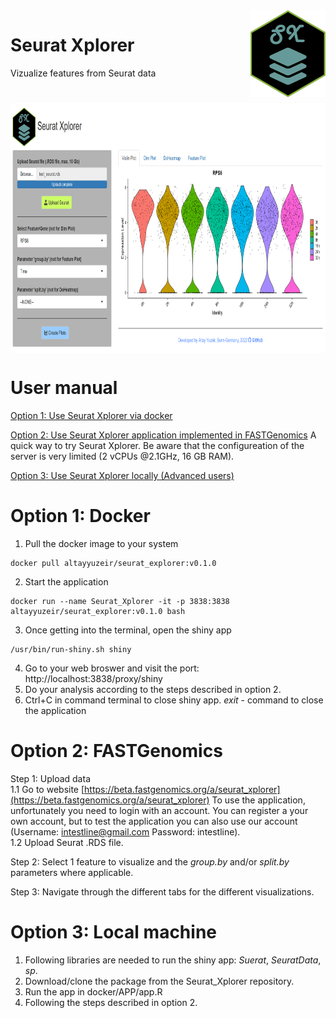 <img src="logo-sx.png" align="right" width=120 height=139 alt="" />

# Seurat Xplorer
Vizualize features from Seurat data

#
<img src="Seurat_Xplorer.png" align="center" width=100% height=400 alt="" />

# User manual

[Option 1: Use Seurat Xplorer via docker](#option-1-docker)

[Option 2: Use Seurat Xplorer application implemented in FASTGenomics](#option-2-fastgenomics)
A quick way to try Seurat Xplorer. Be aware that the configureation of the server is very limited (2 vCPUs @2.1GHz, 16 GB RAM). 

[Option 3: Use Seurat Xplorer locally (Advanced users)](#option-3-local-machine)

# Option 1: Docker
1. Pull the docker image to your system
  ```
  docker pull altayyuzeir/seurat_explorer:v0.1.0
  ```
2. Start the application
  ```
  docker run --name Seurat_Xplorer -it -p 3838:3838 altayyuzeir/seurat_explorer:v0.1.0 bash
  ```
3. Once getting into the terminal, open the shiny app
  ```
  /usr/bin/run-shiny.sh shiny
  ```
4. Go to your web broswer and visit the port: http://localhost:3838/proxy/shiny
5. Do your analysis according to the steps described in option 2.
6. Ctrl+C in command terminal to close shiny app. _exit_ - command to close the application

# Option 2: FASTGenomics

Step 1: Upload data\
1.1 Go to website [https://beta.fastgenomics.org/a/seurat_xplorer](https://beta.fastgenomics.org/a/seurat_xplorer) To use the application, unfortunately you need to login with an account. You can register a your own account, but to test the application you can also use our account (Username: intestline@gmail.com Password: intestline).\
1.2 Upload Seurat .RDS file.

Step 2: Select 1 feature to visualize and the _group.by_ and/or _split.by_ parameters where applicable.

Step 3: Navigate through the different tabs for the different visualizations.

# Option 3: Local machine
1. Following libraries are needed to run the shiny app: _Suerat_, _SeuratData_, _sp_.
2. Download/clone the package from the Seurat_Xplorer repository.
3. Run the app in docker/APP/app.R
4. Following the steps described in option 2.



